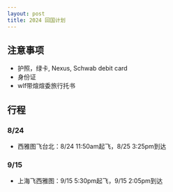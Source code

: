 ```yaml
---
layout: post
title: 2024 回国计划
---
```


## 注意事项
* 护照，绿卡, Nexus, Schwab debit card
* 身份证
* wlf带煊煊委旅行托书
## 行程
### 8/24
* 西雅图飞台北：8/24 11:50am起飞，8/25 3:25pm到达
### 9/15
* 上海飞西雅图：9/15 5:30pm起飞，9/15 2:05pm到达
